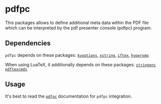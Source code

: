 # pdfpc

This packages allows to define additional meta data within
the PDF file which can be interpreted by the pdf presenter
console (pdfpc) program.

## Dependencies

`pdfpc` depends on these packages:
[`kvoptions`](https://ctan.org/pkg/kvoptions),
[`xstring`](https://ctan.org/pkg/xstring),
[`iftex`](https://ctan.org/pkg/iftex),
[`hyperxmp`](https://ctan.org/pkg/hyperxmp)

When using LuaTeX, it additionally depends on these packages:
[`stringenc`](https://ctan.org/pkg/stringenc)
[`pdftexcmds`](https://ctan.org/pkg/pdftexcmds)

## Usage

It's best to read the [`pdfpc`](https://github.com/pdfpc/pdfpc) documentation
for `pdfpc` integration.

